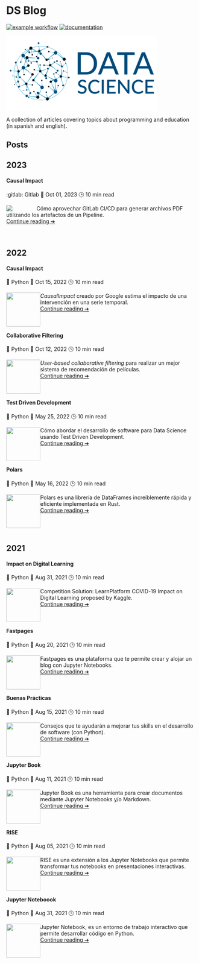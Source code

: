 # DS Blog

[![example workflow](https://github.com/fralfaro/portfolio/actions/workflows/documentation.yml/badge.svg)](https://github.com/fralfaro/DS-Blog/actions)
[![documentation](https://img.shields.io/badge/🌐-Blog-blue)](https://fralfaro.github.io/DS-Blog/)

<img src="docs/images/ds.png" alt="" align="center" width="400"/>

A collection of articles covering topics about programming and education (in spanish and english).

## Posts

## 2023

#### Causal Impact

:gitlab: Gitlab  📅 Oct 01, 2023 🕒  10 min read

[<img src="https://future-architect.github.io/images/20230306a/gitlab-ci-cd-logo_2x.png"  width="80"  align="left">](posts/2023/gitlab_pdf.md)
Cómo aprovechar GitLab CI/CD para generar archivos PDF utilizando los artefactos de un Pipeline. <br>
[Continue reading ➔](https://fralfaro.github.io/DS-Blog/blog/posts/2023/gitlab_pdf/) 
<br><br><br>

## 2022

#### Causal Impact

🐍 Python  📅 Oct 15, 2022 🕒  10 min read

[<img src="https://cdn3.iconfinder.com/data/icons/tiny-charts-and-graphs/32/flat_line_graph-512.png"  width="90" height="90" align="left">](https://fralfaro.github.io/DS-Blog/blog/posts/2022/2022-10-12-causal_impact)
*CausalImpact* creado por Google estima el impacto de una intervención en una serie temporal.<br>
[Continue reading ➔](https://fralfaro.github.io/DS-Blog/blog/posts/2022/2022-10-12-causal_impact) 
<br><br><br>

#### Collaborative Filtering

🐍 Python  📅 Oct 12, 2022 🕒  10 min read

[<img src="https://icons-for-free.com/iconfiles/ico/256/color+cinema+icons+Documentary-1320567852829864650.ico"  width="90" height="90" align="left">](https://fralfaro.github.io/DS-Blog/blog/posts/2022/2022-10-12-implicit)
*User-based collaborative filtering* para realizar un mejor sistema de recomendación de películas. <br>
[Continue reading ➔](https://fralfaro.github.io/DS-Blog/blog/posts/2022/2022-10-12-implicit)
<br><br><br>

#### Test Driven Development

🐍 Python  📅 May 25, 2022 🕒  10 min read

[<img src="https://www.outsystems.com/forge/DownloadResource.aspx?FileName=&ImageBinaryId=60719"  width="90" height="90" align="left">](https://medium.com/@fralfaro/qu%C3%A9-es-el-test-driven-development-7d45160a5a5a)
Cómo abordar el desarrollo de software para Data Science usando Test Driven Development. <br>
[Continue reading ➔](https://fralfaro.github.io/DS-Blog/blog/posts/2022/2021-07-15-tdd)
<br><br><br>


#### Polars

🐍 Python  📅 May 16, 2022 🕒  10 min read


[<img src="https://www.rust-lang.org/logos/rust-logo-512x512.png"  width="90" height="90" align="left">](https://fralfaro.github.io/ds_blog/python/2022/03/16/polars.html)
Polars es una librería de DataFrames increíblemente rápida y eficiente  implementada en Rust.<br>
[Continue reading ➔](https://fralfaro.github.io/DS-Blog/blog/posts/2022/2022-03-16-polars)
<br><br><br><br>


## 2021

#### Impact on Digital Learning

🐍 Python  📅 Aug 31, 2021 🕒  10 min read

[<img src="https://icon-library.com/images/icon-learning/icon-learning-16.jpg"  width="90" height="90" align="left">](https://www.kaggle.com/code/faamds/basic-analysis-impact-on-digital-learning)
Competition Solution:  LearnPlatform  COVID-19 Impact on Digital Learning proposed by Kaggle.<br>
[Continue reading ➔](https://fralfaro.github.io/DS-Blog/blog/posts/2021/basic-analysis-impact-on-digital-learning)
<br><br><br>

#### Fastpages

🐍 Python  📅 Aug 20, 2021 🕒  10 min read

[<img src="https://raw.githubusercontent.com/fralfaro/ds_blog/master/images/fastpages.png"  width="90" height="90" align="left">](https://medium.com/@fralfaro/qu%C3%A9-es-el-test-driven-development-7d45160a5a5a)
Fastpages es una plataforma que te permite crear y alojar un blog con Jupyter Notebooks. <br>
[Continue reading ➔](https://fralfaro.github.io/DS-Blog/blog/posts/2021/2021-08-20-fastpages)
<br><br><br>

#### Buenas Prácticas

🐍 Python  📅 Aug 15, 2021 🕒  10 min read

[<img src="https://upload.wikimedia.org/wikipedia/commons/thumb/0/0a/Python.svg/2048px-Python.svg.png"  width="90" height="90" align="left">](https://fralfaro.github.io/ds_blog/python/2022/03/16/polars.html)
Consejos que te ayudarán a mejorar tus skills en el desarrollo de software (con Python).<br>
[Continue reading ➔](https://fralfaro.github.io/DS-Blog/blog/posts/2021/2021-08-31-buenas_practicas)
<br><br><br>

#### Jupyter Book

🐍 Python  📅 Aug 11, 2021 🕒  10 min read

[<img src="https://raw.githubusercontent.com/fralfaro/ds_blog/master/images/jb.png"  width="90" height="90" align="left">](https://fralfaro.github.io/ds_blog/jupyter/2021/08/11/jb.html)
Jupyter Book es una herramienta para crear documentos mediante Jupyter Notebooks y/o Markdown.<br>
[Continue reading ➔](https://fralfaro.github.io/DS-Blog/blog/posts/2021/2021-08-11-jb)
<br><br><br>

#### RISE

🐍 Python  📅 Aug 05, 2021 🕒  10 min read

[<img src="https://upload.wikimedia.org/wikipedia/commons/thumb/0/07/X-office-presentation.svg/2048px-X-office-presentation.svg.png"  width="90" height="90" align="left">](https://fralfaro.github.io/ds_blog/jupyter/2021/08/05/rise.html)
RISE es una extensión a los Jupyter Notebooks que permite transformar
 tus notebooks en presentaciones interactivas.<br>
[Continue reading ➔](https://fralfaro.github.io/DS-Blog/blog/posts/2021/2021-08-05-rise)
<br><br><br>

#### Jupyter Noteboook

🐍 Python  📅 Aug 31, 2021 🕒  10 min read

[<img src="https://upload.wikimedia.org/wikipedia/commons/thumb/3/38/Jupyter_logo.svg/1200px-Jupyter_logo.svg.png"  width="90" height="90" align="left">](https://fralfaro.github.io/ds_blog/jupyter/2021/07/31/jupyter.html)
Jupyter Notebook, es un entorno de trabajo interactivo que permite desarrollar código en Python.<br>
[Continue reading ➔](https://fralfaro.github.io/DS-Blog/blog/posts/2021/2021-07-31-jupyter)
